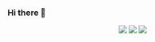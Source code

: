 ### Hi there 👋

<p align="center">
    <a href="https://discord.com/users/386427041039253505"><img src="https://img.shields.io/badge/Arselis%20-7289DA.svg?&style=for-the-badge&logo=discord&logoColor=white"></a>
    <a href="https://github.com/Arselis0"><img src="https://img.shields.io/badge/Arselis%20-1d202b.svg?&style=for-the-badge&logo=github&logoColor=white"></a>
    <a href="https://discord.gg/2cQHFPmXtx"><img src="https://img.shields.io/badge/Drestis%20Support%20-7289DA.svg?&style=for-the-badge&logo=discord&logoColor=white"></a>
    </p>
